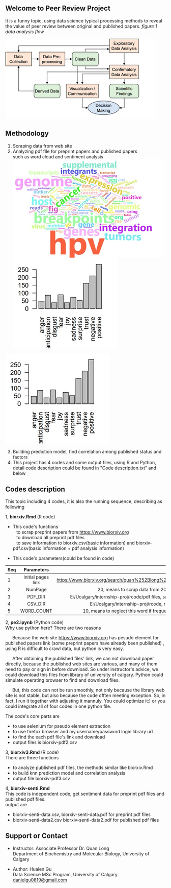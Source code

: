 ## Welcome to Peer Review Project

It is a funny topic, using data science typical processing methods to reveal the value of peer review between original and published papers.
  _figure 1 data analysis flow_ 
  
![image](https://github.com/danielgu0819/peerreview/blob/master/images/dataprocess.jpg)

## Methodology 

1. Scraping data from web site   
2. Analyzing pdf file for preprint papers and published papers  
   such as word cloud and sentiment analysis    
![image](https://github.com/danielgu0819/peerreview/blob/master/images/wordcloud.jpg?raw=true) ![image](https://github.com/danielgu0819/peerreview/blob/master/images/sentiment.jpg)   

![image](https://github.com/danielgu0819/peerreview/blob/master/images/sentiment.jpg?raw=true)

3. Building prediction model, find correlation among published status and factors 
4. This project has 4 codes and some output files, using R and Python, detail code description could be found in "Code description.txt" and below  




## Codes description 

This topic including 4 codes, it is also the running sequence, describing as following 

1, **biorxiv.Rmd** (R code)  
   - This code's functions  
   &ensp;  to scrap preprint papers from https://www.biorxiv.org   
   &ensp;  to download all preprint pdf files  
   &ensp;  to save information to biorxiv.csv(basic information) and biorxiv-pdf.csv(basic information + pdf analysis information)    

   - This code's parameters(could be found in code)   

   | Seq |   Parameters         |   Description                                                              |
   |-----|:--------------------:| --------------------------------------------------------------------------:|
   |  1  |   initial pages link |   https://www.biorxiv.org/search/quan%252Blong%252Bcanada                  |
   |  2  |   NumPage            |   20, means  to scrap data from 20 web pages                               |
   |  3  |   PDF_DIR            |   E:/Ucalgary/internship-proj/rcode/pdf files, save pdf files              |
   |  4  |   CSV_DIR            |   E:/Ucalgary/internship-proj/rcode, run all codes                         |
   |  5  |   WORD_COUNT         |   10, means to neglect this word if frequency less 10                      |
         
         
   
2, **pe2.ipynb** (Python code)   
   Why use python here?   There are two reasons    
   
   &ensp; &ensp; Because the web site https://www.biorxiv.org has pesudo element for published papers link (some preprint papers have already been published) , using R is difficult to crawl data, but python is very easy.     
   
   &ensp; &ensp; After obtaining the published files' link, we can not download paper directly, because the published web sites are various, and many of them need to pay or sign in before download. So under instructor's advice, we could download this files from library of university of calgary. Python could simulate operating browser to find and download files.    
   
   &ensp; &ensp; But, this code can not be run smoothly, not only because the library web site is not stable, but also because 
   the code offten meeting exception. So, in fact, I run it together with adjusting it mannuly. 
   You could optimize it:) or you could integrate all of four codes in one python file.   
   
   The code's core parts are    
   - to use selenium for pseudo element extraction 
   - to use firefox browser and my username/password login library url 
   - to find the each pdf file's link and download
   - output files is biorxiv-pdf2.csv   
    
     
3, **biorxiv3.Rmd** (R code)    
   There are three functions 
   - to analyze published pdf files, the methods similar like biorxiv.Rmd
   - to build knn prediction model and correlation analysis
   - output file biorxiv-pdf3.csv   
  
  
4, **biorxiv-senti.Rmd**    
   This code is independent code, get sentiment data for preprint pdf files and published pdf files.  
   output are
   - biorxiv-senti-data.csv, biorxiv-senti-data.pdf  for preprint  pdf files
   - biorxiv-senti-data2.csv biorxiv-senti-data2.pdf for published pdf files
    
    
## Support or Contact   
* Instructor: Associate Professor  Dr. Quan Long   
Department of Biochemistry and Molecular Biology, University of Calgary

* Author: Huaien Gu   
Data Science MSc Program, University of Calgary 
danielgu0819@gmail.com 


 
